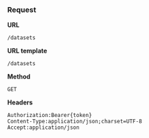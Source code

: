 ### Request

**URL**

`/datasets`

**URL template**

`/datasets`

**Method**

`GET`

**Headers**

`Authorization:Bearer{token}`  
`Content-Type:application/json;charset=UTF-8`  
`Accept:application/json`  
